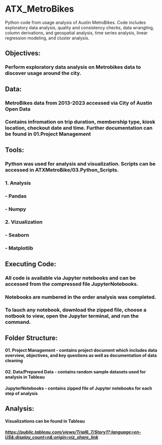 # ATX_MetroBikes
Python code from usage analysis of Austin MetroBikes. Code includes exploratory data analysis, quality and consistency checks, data wrangling, column derivations, and geospatial analysis, time series analysis, linear regression modeling, and cluster analysis. 

## Objectives:
### Perform exploratory data analysis on Metrobikes data to discover usage around the city. 


## Data:
### MetroBikes data from 2013-2023 accessed via City of Austin Open Data
  ### Contains infromation on trip duration, membership type, kiosk location, checkout date and time. Further documentation can be found in 01.Project Management


## Tools:
### Python was used for analysis and visualization. Scripts can be accessed in ATXMetroBike/03.Python_Scripts.
### 1. Analysis
  ### - Pandas
  ### - Numpy
### 2. Vizualization
  ### - Seaborn
  ### - Matplotlib

## Executing Code:
### All code is available via Jupyter notebooks and can be accessed from the compressed file JupyterNotebooks.
### Notebooks are numbered in the order analysis was completed.
### To lauch any notebook, download the zipped file, choose a notbook to view, open the Jupyter terminal, and run the command.

## Folder Structure:
#### 01. Project Management - contains project document which includes data overview, objectives, and key questions as well as documentation of data cleaning
#### 02. Data/Prepared Data - contains random sample datasets used for analysis in Tableau
#### JupyterNotebooks - contains zipped file of Jupyter notebooks for each step of analysis

## Analysis:
#### Visualizations can be found in Tableau 
##### https://public.tableau.com/views/Trial6_7/Story1?:language=en-US&:display_count=n&:origin=viz_share_link

